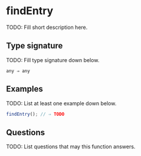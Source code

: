 # findEntry

TODO: Fill short description here.

## Type signature

TODO: Fill type signature down below.

```
any ⇒ any
```

## Examples

TODO: List at least one example down below.

```javascript
findEntry(); // ⇒ TODO
```

## Questions

TODO: List questions that may this function answers.
